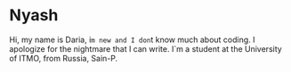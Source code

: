 # Nyash 
Hi, my name is Daria, i`m new and I don`t know much about coding. 
I apologize for the nightmare that I can write.
I`m a student at the University of ITMO, from Russia, Sain-P.
